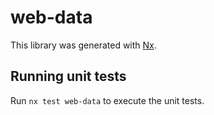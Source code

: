 # web-data

This library was generated with [Nx](https://nx.dev).

## Running unit tests

Run `nx test web-data` to execute the unit tests.
